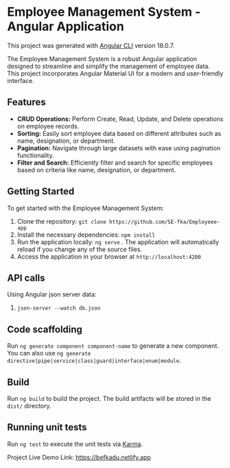# Employee Management System - Angular Application

This project was generated with [Angular CLI](https://github.com/angular/angular-cli) version 18.0.7.

The Employee Management System is a robust Angular application designed to streamline and simplify the management of employee data. This project incorporates 
Angular Material UI for a modern and user-friendly interface.

## Features
- **CRUD Operations:** Perform Create, Read, Update, and Delete operations on employee records.
- **Sorting:** Easily sort employee data based on different attributes such as name, designation, or department.
- **Pagination:** Navigate through large datasets with ease using pagination functionality.
- **Filter and Search:** Efficiently filter and search for specific employees based on criteria like name, designation, or department.

## Getting Started

To get started with the Employee Management System:

1. Clone the repository: `git clone https://github.com/SE-fka/Employeee-app`
2. Install the necessary dependencies: `npm install`
3. Run the application locally: `ng serve` . The application will automatically reload if you change any of the source files.
4. Access the application in your browser at `http://localhost:4200`

## API calls

Using Angular json server data: 

1. `json-server --watch db.json`

## Code scaffolding

Run `ng generate component component-name` to generate a new component. You can also use `ng generate directive|pipe|service|class|guard|interface|enum|module`.

## Build

Run `ng build` to build the project. The build artifacts will be stored in the `dist/` directory.

## Running unit tests

Run `ng test` to execute the unit tests via [Karma](https://karma-runner.github.io).



Project Live Demo Link: https://befkadu.netlify.app
